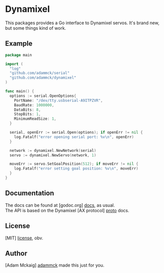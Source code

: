 # Dynamixel

This packages provides a Go interface to Dynamixel servos. It's brand new, but
some things kind of work.


## Example

```go
package main

import (
  "log"
  "github.com/adammck/serial"
  "github.com/adammck/dynamixel"
)

func main() {
  options := serial.OpenOptions{
    PortName: "/dev/tty.usbserial-A9ITPZVR",
    BaudRate: 1000000,
    DataBits: 8,
    StopBits: 1,
    MinimumReadSize: 1,
  }

  serial, openErr := serial.Open(options); if openErr != nil {
    log.Fatalf("error opening serial port: %v\n", openErr)
  }

  network := dynamixel.NewNetwork(serial)
  servo := dynamixel.NewServo(network, 1)

  moveErr := servo.SetGoalPosition(512); if moveErr != nil {
    log.Fatalf("error setting goal position: %v\n", moveErr)
  }
}
```


## Documentation

The docs can be found at [godoc.org] [docs], as usual.  
The API is based on the Dynamixel [AX protocol] [proto] docs.


## License

[MIT] [license], obv.


## Author

[Adam Mckaig] [adammck] made this just for you.  




[docs]:    https://godoc.org/github.com/adammck/dynamixel
[proto]:   http://support.robotis.com/en/product/dynamixel/ax_series/dxl_ax_actuator.htm#Control_Table
[license]: https://github.com/adammck/dynamixel/blob/master/LICENSE
[adammck]: http://github.com/adammck

